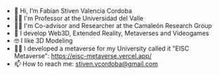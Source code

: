 - 👋 Hi, I’m Fabian Stiven Valencia Cordoba
- 🧑‍🏫 I'm Professor at the Universidad del Valle
- 🧑‍💼 I'm Co-advisor and Researcher at the Camaleón Research Group
- 👀 I develop Web3D, Extended Reality, Metaverses and Videogames
- 🤓 I like 3D Modeling
- 🧑‍💻 I developed a metaverse for my University called it "EISC Metaverse": https://eisc-metaverse.vercel.app/
- 📫 How to reach me: stiven.vcordoba@gmail.com
